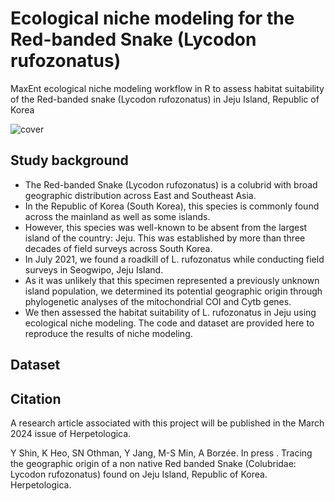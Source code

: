 # Ecological niche modeling for the Red-banded Snake (Lycodon rufozonatus)
MaxEnt ecological niche modeling workflow in R to assess habitat suitability of the Red-banded snake (Lycodon rufozonatus) in Jeju Island, Republic of Korea

![cover](https://github.com/yucheols/Lycodon_ENM_ver2/assets/85914125/06b06949-4ca1-4504-a7c8-0a56e2cf880f)

## Study background
- The Red-banded Snake (Lycodon rufozonatus) is a colubrid with broad geographic distribution across East and Southeast Asia.
- In the Republic of Korea (South Korea), this species is commonly found across the mainland as well as some islands.
- However, this species was well-known to be absent from the largest island of the country: Jeju. This was established by more than three decades of field surveys across South Korea.
- In July 2021, we found a roadkill of L. rufozonatus while conducting field surveys in Seogwipo, Jeju Island.
- As it was unlikely that this specimen represented a previously unknown island population, we determined its potential geographic origin through phylogenetic analyses of the mitochondrial COI and Cytb genes.
- We then assessed the habitat suitability of L. rufozonatus in Jeju using ecological niche modeling. The code and dataset are provided here to reproduce the results of niche modeling.

## Dataset


## Citation
A research article associated with this project will be published in the March 2024 issue of Herpetologica.

Y Shin, K Heo, SN Othman, Y Jang, M-S Min, A Borzée. In press . Tracing the geographic origin of a non native Red
banded Snake (Colubridae: Lycodon rufozonatus) found on Jeju Island, Republic of Korea. Herpetologica.


